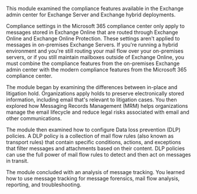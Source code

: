 This module examined the compliance features available in the Exchange admin center for Exchange Server and Exchange hybrid deployments.

Compliance settings in the Microsoft 365 compliance center only apply to messages stored in Exchange Online that are routed through Exchange Online and Exchange Online Protection. These settings aren't applied to messages in on-premises Exchange Servers. If you're running a hybrid environment and you're still routing your mail flow over your on-premises servers, or if you still maintain mailboxes outside of Exchange Online, you must combine the compliance features from the on-premises Exchange admin center with the modern compliance features from the Microsoft 365 compliance center.

The module began by examining the differences between in-place and litigation hold. Organizations apply holds to preserve electronically stored information, including email that's relevant to litigation cases. You then explored how Messaging Records Management (MRM) helps organizations manage the email lifecycle and reduce legal risks associated with email and other communications.

The module then examined how to configure Data loss prevention (DLP) policies. A DLP policy is a collection of mail flow rules (also known as transport rules) that contain specific conditions, actions, and exceptions that filter messages and attachments based on their content. DLP policies can use the full power of mail flow rules to detect and then act on messages in transit.

The module concluded with an analysis of message tracking. You learned how to use message tracking for message forensics, mail flow analysis, reporting, and troubleshooting.
